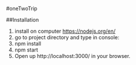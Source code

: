  #oneTwoTrip 

##Installation
1. install on computer https://nodejs.org/en/
2. go to project directory and type in console:
  1. npm install
  2. npm start
3. Open up http://localhost:3000/ in your browser.